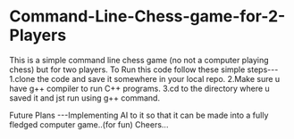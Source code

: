 # Command-Line-Chess-game-for-2-Players
This is a simple command line chess game (no not a computer playing chess) but for two players.
To Run this code follow these simple steps---
1.clone the code and save it somewhere in your local repo.
2.Make sure u have g++ compiler to run C++ programs.
3.cd to the directory where u saved it and jst run using g++ command.

Future Plans ---Implementing AI to it so that it can be made into a fully fledged computer game..(for fun)
Cheers...
